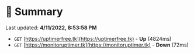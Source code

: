 # 📖 Summary
Last updated: **4/11/2022, 8:53:58 PM**

- `GET` [https://uptimerfree.tk](https://uptimerfree.tk) - **Up** (4824ms)
- `GET` [https://monitoruptimer.tk](https://monitoruptimer.tk) - **Down** (72ms)
